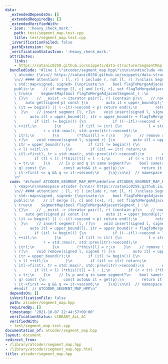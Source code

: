 ```yaml
---
data:
  _extendedDependsOn: []
  _extendedRequiredBy: []
  _extendedVerifiedWith:
  - icon: ':heavy_check_mark:'
    path: test/segment_map.test.cpp
    title: test/segment_map.test.cpp
  _isVerificationFailed: false
  _pathExtension: hpp
  _verificationStatusIcon: ':heavy_check_mark:'
  attributes:
    links:
    - https://satanic0258.github.io/snippets/data-structure/SegmentMap.html
  bundledCode: "#line 1 \"atcoder/segment_map.hpp\"\n\n\n\n#include <map>\n\nnamespace\
    \ atcoder {\n\n// https://satanic0258.github.io/snippets/data-structure/SegmentMap.html\n\
    \n// #### attention! : [l, r] ( include r, not [l, r) )\nclass SegmentMap : public\
    \ std::map<signed, signed> {\nprivate:\n    bool flagToMergeAdjacentSegment;\n\
    public:\n    // if merge [l, c] and [c+1, r], set flagToMergeAdjacentSegment to\
    \ true\n    SegmentMap(bool flagToMergeAdjacentSegment_) :\n            flagToMergeAdjacentSegment(flagToMergeAdjacentSegment_)\
    \ {}\n    // __exist -> iterator pair(l, r) (contain p)\n    // noexist -> map.end()\n\
    \    auto get(signed p) const {\n        auto it = upper_bound(p);\n        if\
    \ (it == begin() || (--it)->second < p) return end();\n        return it;\n  \
    \  }\n    // insert segment [l, r]\n    void insert(signed l, signed r) {\n  \
    \      auto itl = upper_bound(l), itr = upper_bound(r + flagToMergeAdjacentSegment);\n\
    \        if (itl != begin()) {\n            if ((--itl)->second < l - flagToMergeAdjacentSegment)\
    \ ++itl;\n        }\n        if (itl != itr) {\n            l = std::min(l, itl->first);\n\
    \            r = std::max(r, std::prev(itr)->second);\n            erase(itl,\
    \ itr);\n        }\n        (*this)[l] = r;\n    }\n    // remove segment [l,\
    \ r]\n    void remove(signed l, signed r) {\n        auto itl = upper_bound(l),\
    \ itr = upper_bound(r);\n        if (itl != begin()) {\n            if ((--itl)->second\
    \ < l) ++itl;\n        }\n        if (itl == itr) return;\n        int tl = std::min(l,\
    \ itl->first), tr = std::max(r, std::prev(itr)->second);\n        erase(itl, itr);\n\
    \        if (tl < l) (*this)[tl] = l - 1;\n        if (r < tr) (*this)[r + 1]\
    \ = tr;\n    }\n    // Is p and q in same segment?\n    bool same(signed p, signed\
    \ q) const {\n        const auto&& it = get(p);\n        return it != end() &&\
    \ it->first <= q && q <= it->second;\n    }\n};\n\n}  // namespace atcoder\n\n\
    \n"
  code: "#ifndef ATCODER_SEGMENT_MAP_HPP\n#define ATCODER_SEGMENT_MAP_HPP 1\n\n#include\
    \ <map>\n\nnamespace atcoder {\n\n// https://satanic0258.github.io/snippets/data-structure/SegmentMap.html\n\
    \n// #### attention! : [l, r] ( include r, not [l, r) )\nclass SegmentMap : public\
    \ std::map<signed, signed> {\nprivate:\n    bool flagToMergeAdjacentSegment;\n\
    public:\n    // if merge [l, c] and [c+1, r], set flagToMergeAdjacentSegment to\
    \ true\n    SegmentMap(bool flagToMergeAdjacentSegment_) :\n            flagToMergeAdjacentSegment(flagToMergeAdjacentSegment_)\
    \ {}\n    // __exist -> iterator pair(l, r) (contain p)\n    // noexist -> map.end()\n\
    \    auto get(signed p) const {\n        auto it = upper_bound(p);\n        if\
    \ (it == begin() || (--it)->second < p) return end();\n        return it;\n  \
    \  }\n    // insert segment [l, r]\n    void insert(signed l, signed r) {\n  \
    \      auto itl = upper_bound(l), itr = upper_bound(r + flagToMergeAdjacentSegment);\n\
    \        if (itl != begin()) {\n            if ((--itl)->second < l - flagToMergeAdjacentSegment)\
    \ ++itl;\n        }\n        if (itl != itr) {\n            l = std::min(l, itl->first);\n\
    \            r = std::max(r, std::prev(itr)->second);\n            erase(itl,\
    \ itr);\n        }\n        (*this)[l] = r;\n    }\n    // remove segment [l,\
    \ r]\n    void remove(signed l, signed r) {\n        auto itl = upper_bound(l),\
    \ itr = upper_bound(r);\n        if (itl != begin()) {\n            if ((--itl)->second\
    \ < l) ++itl;\n        }\n        if (itl == itr) return;\n        int tl = std::min(l,\
    \ itl->first), tr = std::max(r, std::prev(itr)->second);\n        erase(itl, itr);\n\
    \        if (tl < l) (*this)[tl] = l - 1;\n        if (r < tr) (*this)[r + 1]\
    \ = tr;\n    }\n    // Is p and q in same segment?\n    bool same(signed p, signed\
    \ q) const {\n        const auto&& it = get(p);\n        return it != end() &&\
    \ it->first <= q && q <= it->second;\n    }\n};\n\n}  // namespace atcoder\n\n\
    #endif  // ATCODER_SEGMENT_MAP_HPP\n"
  dependsOn: []
  isVerificationFile: false
  path: atcoder/segment_map.hpp
  requiredBy: []
  timestamp: '2021-10-07 22:44:57+09:00'
  verificationStatus: LIBRARY_ALL_AC
  verifiedWith:
  - test/segment_map.test.cpp
documentation_of: atcoder/segment_map.hpp
layout: document
redirect_from:
- /library/atcoder/segment_map.hpp
- /library/atcoder/segment_map.hpp.html
title: atcoder/segment_map.hpp
---
```

